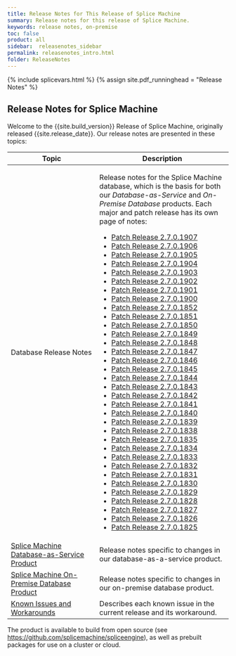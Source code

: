 ```yaml
---
title: Release Notes for This Release of Splice Machine
summary: Release notes for this release of Splice Machine.
keywords: release notes, on-premise
toc: false
product: all
sidebar:  releasenotes_sidebar
permalink: releasenotes_intro.html
folder: ReleaseNotes
---
```

<section>
<div class="TopicContent" data-swiftype-index="true" markdown="1">
{% include splicevars.html %}
{% assign site.pdf_runninghead = "Release Notes" %}

# Release Notes for Splice Machine

Welcome to the {{site.build_version}} Release of Splice Machine, originally released  {{site.release_date}}. Our release notes are presented in these topics:

<table>
    <col width="40%" />
    <col />
    <thead>
        <tr>
            <th>Topic</th>
            <th>Description</th>
        </tr>
    </thead>
    <tbody>
        <tr>
            <td>Database Release Notes</td>
            <td><p>Release notes for the Splice Machine database, which is the basis for both our <em>Database-as-Service</em> and <em>On-Premise Database</em> products. Each major and patch release has its own page of notes:</p>
            <ul>
                <li><a href="releasenotes_2.7.1907.html">Patch Release 2.7.0.1907</a></li>
                <li><a href="releasenotes_2.7.1906.html">Patch Release 2.7.0.1906</a></li>
                <li><a href="releasenotes_2.7.1905.html">Patch Release 2.7.0.1905</a></li>
                <li><a href="releasenotes_2.7.1904.html">Patch Release 2.7.0.1904</a></li>
                <li><a href="releasenotes_2.7.1903.html">Patch Release 2.7.0.1903</a></li>
                <li><a href="releasenotes_2.7.1902.html">Patch Release 2.7.0.1902</a></li>
                <li><a href="releasenotes_2.7.1901.html">Patch Release 2.7.0.1901</a></li>
                <li><a href="releasenotes_2.7.1900.html">Patch Release 2.7.0.1900</a></li>
                <li><a href="releasenotes_2.7.1852.html">Patch Release 2.7.0.1852</a></li>
                <li><a href="releasenotes_2.7.1851.html">Patch Release 2.7.0.1851</a></li>
                <li><a href="releasenotes_2.7.1850.html">Patch Release 2.7.0.1850</a></li>
                <li><a href="releasenotes_2.7.1849.html">Patch Release 2.7.0.1849</a></li>
                <li><a href="releasenotes_2.7.1848.html">Patch Release 2.7.0.1848</a></li>
                <li><a href="releasenotes_2.7.1847.html">Patch Release 2.7.0.1847</a></li>
                <li><a href="releasenotes_2.7.1846.html">Patch Release 2.7.0.1846</a></li>
                <li><a href="releasenotes_2.7.1845.html">Patch Release 2.7.0.1845</a></li>
                <li><a href="releasenotes_2.7.1844.html">Patch Release 2.7.0.1844</a></li>
                <li><a href="releasenotes_2.7.1843.html">Patch Release 2.7.0.1843</a></li>
                <li><a href="releasenotes_2.7.1842.html">Patch Release 2.7.0.1842</a></li>
                <li><a href="releasenotes_2.7.1841.html">Patch Release 2.7.0.1841</a></li>
                <li><a href="releasenotes_2.7.1840.html">Patch Release 2.7.0.1840</a></li>
                <li><a href="releasenotes_2.7.1839.html">Patch Release 2.7.0.1839</a></li>
                <li><a href="releasenotes_2.7.1838.html">Patch Release 2.7.0.1838</a></li>
                <li><a href="releasenotes_2.7.1835.html">Patch Release 2.7.0.1835</a></li>
                <li><a href="releasenotes_2.7.1834.html">Patch Release 2.7.0.1834</a></li>
                <li><a href="releasenotes_2.7.1833.html">Patch Release 2.7.0.1833</a></li>
                <li><a href="releasenotes_2.7.1832.html">Patch Release 2.7.0.1832</a></li>
                <li><a href="releasenotes_2.7.1831.html">Patch Release 2.7.0.1831</a></li>
                <li><a href="releasenotes_2.7.1830.html">Patch Release 2.7.0.1830</a></li>
                <li><a href="releasenotes_2.7.1829.html">Patch Release 2.7.0.1829</a></li>
                <li><a href="releasenotes_2.7.1828.html">Patch Release 2.7.0.1828</a></li>
                <li><a href="releasenotes_2.7.1827.html">Patch Release 2.7.0.1827</a></li>
                <li><a href="releasenotes_2.7.1826.html">Patch Release 2.7.0.1826</a></li>
                <li><a href="releasenotes_2.7.1825.html">Patch Release 2.7.0.1825</a></li>
            </ul>
            </td>
        </tr>
        <tr>
            <td><a href="releasenotes_dbaas.html">Splice Machine Database-as-Service Product</a></td>
            <td>Release notes specific to changes in our database-as-a-service product.</td>
        </tr>
        <tr>
            <td><a href="releasenotes_onprem.html">Splice Machine On-Premise Database Product</a></td>
            <td>Release notes specific to changes in our on-premise database product.</td>
        </tr>
        <tr>
            <td><a href="releasenotes_workarounds.html">Known Issues and Workarounds</a></td>
            <td>Describes each known issue in the current release and its workaround.</td>
        </tr>
    </tbody>
</table>

The product is available to build from open source (see <https://github.com/splicemachine/spliceengine>), as well as prebuilt packages for use on a cluster or cloud.

</div>
</section>
